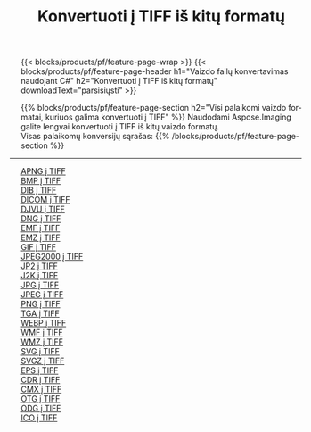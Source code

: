 ﻿---
title: Konvertuoti į TIFF iš kitų formatų 
weight: 3920
url: /lt/net/conversion/to/tiff 
lang: lt
langdirlevel: 2
locales: zh-hans,ja,it,ru,de,es,fr,nl,id,lt,pl,pt,vi,tr,ko,zh-hant,ar,hi,th,sv,cs,uk,he
description: Naudodami Aspose.Imaging galite lengvai konvertuoti į TIFF iš kitų formatų
---

{{< blocks/products/pf/feature-page-wrap >}}
{{< blocks/products/pf/feature-page-header h1="Vaizdo failų konvertavimas naudojant C#" h2="Konvertuoti į TIFF iš kitų formatų" downloadText="parsisiųsti" >}}


{{% blocks/products/pf/feature-page-section  h2="Visi palaikomi vaizdo formatai, kuriuos galima konvertuoti į TIFF" %}}
Naudodami Aspose.Imaging galite lengvai konvertuoti į TIFF iš kitų vaizdo formatų.
<br/>
Visas palaikomų konversijų sąrašas:
{{% /blocks/products/pf/feature-page-section %}}
<div class="container-fluid productfamilypage bg-gray">
    <div class="convertypes bg-gray agp-content section">
        <div class="container">
		<hr style="margin-left:-20px;"/>
		<div class="row other-converters">
		    <div class='col-md-2 other-converter remove-lp remove-rp'><a href="/imaging/lt/net/conversion/apng-to-tiff" >APNG į TIFF</a></div>
<div class='col-md-2 other-converter remove-lp remove-rp'><a href="/imaging/lt/net/conversion/bmp-to-tiff" >BMP į TIFF</a></div>
<div class='col-md-2 other-converter remove-lp remove-rp'><a href="/imaging/lt/net/conversion/dib-to-tiff" >DIB į TIFF</a></div>
<div class='col-md-2 other-converter remove-lp remove-rp'><a href="/imaging/lt/net/conversion/dicom-to-tiff" >DICOM į TIFF</a></div>
<div class='col-md-2 other-converter remove-lp remove-rp'><a href="/imaging/lt/net/conversion/djvu-to-tiff" >DJVU į TIFF</a></div>
<div class='col-md-2 other-converter remove-lp remove-rp'><a href="/imaging/lt/net/conversion/dng-to-tiff" >DNG į TIFF</a></div>
<div class='col-md-2 other-converter remove-lp remove-rp'><a href="/imaging/lt/net/conversion/emf-to-tiff" >EMF į TIFF</a></div>
<div class='col-md-2 other-converter remove-lp remove-rp'><a href="/imaging/lt/net/conversion/emz-to-tiff" >EMZ į TIFF</a></div>
<div class='col-md-2 other-converter remove-lp remove-rp'><a href="/imaging/lt/net/conversion/gif-to-tiff" >GIF į TIFF</a></div>
<div class='col-md-2 other-converter remove-lp remove-rp'><a href="/imaging/lt/net/conversion/jpeg2000-to-tiff" >JPEG2000 į TIFF</a></div>
<div class='col-md-2 other-converter remove-lp remove-rp'><a href="/imaging/lt/net/conversion/jp2-to-tiff" >JP2 į TIFF</a></div>
<div class='col-md-2 other-converter remove-lp remove-rp'><a href="/imaging/lt/net/conversion/j2k-to-tiff" >J2K į TIFF</a></div>
<div class='col-md-2 other-converter remove-lp remove-rp'><a href="/imaging/lt/net/conversion/jpg-to-tiff" >JPG į TIFF</a></div>
<div class='col-md-2 other-converter remove-lp remove-rp'><a href="/imaging/lt/net/conversion/jpeg-to-tiff" >JPEG į TIFF</a></div>
<div class='col-md-2 other-converter remove-lp remove-rp'><a href="/imaging/lt/net/conversion/png-to-tiff" >PNG į TIFF</a></div>
<div class='col-md-2 other-converter remove-lp remove-rp'><a href="/imaging/lt/net/conversion/tga-to-tiff" >TGA į TIFF</a></div>
<div class='col-md-2 other-converter remove-lp remove-rp'><a href="/imaging/lt/net/conversion/webp-to-tiff" >WEBP į TIFF</a></div>
<div class='col-md-2 other-converter remove-lp remove-rp'><a href="/imaging/lt/net/conversion/wmf-to-tiff" >WMF į TIFF</a></div>
<div class='col-md-2 other-converter remove-lp remove-rp'><a href="/imaging/lt/net/conversion/wmz-to-tiff" >WMZ į TIFF</a></div>
<div class='col-md-2 other-converter remove-lp remove-rp'><a href="/imaging/lt/net/conversion/svg-to-tiff" >SVG į TIFF</a></div>
<div class='col-md-2 other-converter remove-lp remove-rp'><a href="/imaging/lt/net/conversion/svgz-to-tiff" >SVGZ į TIFF</a></div>
<div class='col-md-2 other-converter remove-lp remove-rp'><a href="/imaging/lt/net/conversion/eps-to-tiff" >EPS į TIFF</a></div>
<div class='col-md-2 other-converter remove-lp remove-rp'><a href="/imaging/lt/net/conversion/cdr-to-tiff" >CDR į TIFF</a></div>
<div class='col-md-2 other-converter remove-lp remove-rp'><a href="/imaging/lt/net/conversion/cmx-to-tiff" >CMX į TIFF</a></div>
<div class='col-md-2 other-converter remove-lp remove-rp'><a href="/imaging/lt/net/conversion/otg-to-tiff" >OTG į TIFF</a></div>
<div class='col-md-2 other-converter remove-lp remove-rp'><a href="/imaging/lt/net/conversion/odg-to-tiff" >ODG į TIFF</a></div>
<div class='col-md-2 other-converter remove-lp remove-rp'><a href="/imaging/lt/net/conversion/ico-to-tiff" >ICO į TIFF</a></div>
                </div>
        </div>
    </div>
</div>
<br/>

